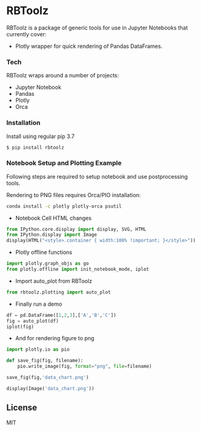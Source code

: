 # RBToolz

RBToolz is a package of generic tools for use in Jupyter Notebooks that currently cover:

  - Plotly wrapper for quick rendering of Pandas DataFrames.

### Tech

RBToolz wraps around a number of projects:

* Jupyter Notebook
* Pandas
* Plotly
* Orca

### Installation
Install using regular pip 3.7

```sh
$ pip install rbtoolz
```
### Notebook Setup and Plotting Example

Following steps are required to setup notebook and use postprocessing tools.

Rendering to PNG files requires Orca/PIO installation:

```bash
conda install -c plotly plotly-orca psutil
```

* Notebook Cell HTML changes

```python
from IPython.core.display import display, SVG, HTML
from IPython.display import Image
display(HTML("<style>.container { width:100% !important; }</style>"))
```

* Plotly offline functions
```python
import plotly.graph_objs as go
from plotly.offline import init_notebook_mode, iplot
```

* Import auto_plot from RBToolz
```python
from rbtoolz.plotting import auto_plot
```

* Finally run a demo
```python
df = pd.DataFrame([1,2,3],['A','B','C'])
fig = auto_plot(df)
iplot(fig)
```

* And for rendering figure to png

```python
import plotly.io as pio

def save_fig(fig, filename):
    pio.write_image(fig, format="png", file=filename)

save_fig(fig,'data_chart.png')

display(Image('data_chart.png'))
```

License
----

MIT




